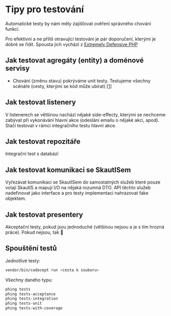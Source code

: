 # Tipy pro testování
Automatické testy by nám měly zajišťovat ověření správného chování funkcí.

Pro efektivní a ne příliš otravující testování je pár doporučení, kterými je dobré se řídit.
Spousta jich vychází z [Extremely Defensive PHP](https://ocramius.github.io/extremely-defensive-php/#/)

## Jak testovat agregáty (entity) a doménové servisy
- Chování (změnu stavu) pokrýváme unit testy. Testujeme všechny scénáře (cesty, kterými se kód může ubírat) [\[1\]](https://ocramius.github.io/extremely-defensive-php/#/107)

## Jak testovat listenery
V listenerech se většinou nachází nějaké side-effecty, kterými se nechceme zabývat při vykonávání hlavní akce (odeslání emailu o nějaké akci, apod). Stačí testovat v rámci integračního testu hlavní akce.

## Jak testovat repozitáře
Integrační test s databází

## Jak testovat komunikaci se SkautISem
Vyřezávat komunikaci se SkautISem do samostatných služeb které pouze volají SkautIS a mapují I/O na nějaká rozumná DTO.
API těchto služeb nadefinovat jako interface a pro testy implementaci nahrazovat fake objektem.

## Jak testovat presentery
Akceptační testy, pokud jsou jednoduché (většinou nejsou a je s tím hrozná práce). Pokud nejsou, tak :pray: 


## Spouštění testů
Jednotlivé testy: 
```bash
vendor/bin/codecept run <cesta k souboru>
```

Všechny daného typu: 
```bash
phing tests
phing tests-acceptance
phing tests-integration
phing tests-unit
phing tests-with-coverage
```
